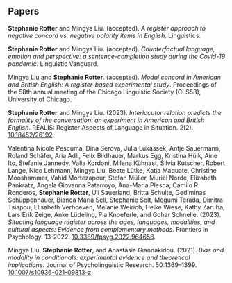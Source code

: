 ## Papers 

**Stephanie Rotter** and Mingya Liu. (accepted). *A register approach to negative concord vs. negative polarity items in English*. Linguistics.

**Stephanie Rotter** and Mingya Liu. (accepted). *Counterfactual language, emotion and perspective: a sentence-completion study during the Covid-19 pandemic*. Linguistic Vanguard. 

Mingya Liu and **Stephanie Rotter**. (accepted). *Modal concord in American and British English: A register-based experimental study*. Proceedings of the 58th annual meeting of the Chicago Linguistic Society (CLS58), University of Chicago.



**Stephanie Rotter** and Mingya Liu. (2023). *Interlocutor relation predicts the formality of the conversation: an experiment in American and British English*. REALIS: Register Aspects of Language in Situation. 2(2). [10.18452/26192](https://doi.org/10.18452/26192).

Valentina Nicole Pescuma, Dina Serova, Julia Lukassek, Antje Sauermann, Roland Schäfer, Aria Adli, Felix Bildhauer, Markus Egg, Kristina Hülk, Aine Ito, Stefanie Jannedy, Valia Kordoni, Milena Kühnast, Silvia Kutscher, Robert Lange, Nico Lehmann, Mingya Liu, Beate Lütke, Katja Maquate, Christine Mooshammer, Vahid Mortezapour, Stefan Müller, Muriel Norde, Elizabeth Pankratz, Angela Giovanna Patarroyo, Ana-Maria Plesca, Camilo R. Ronderos, **Stephanie Rotter**, Uli Sauerland, Britta Schulte, Gediminas Schüppenhauer, Bianca Maria Sell, Stephanie Solt, Megumi Terada, Dimitra Tsiapou, Elisabeth Verhoeven, Melanie Weirich, Heike Wiese, Kathy Zaruba, Lars Erik Zeige, Anke Lüdeling, Pia Knoeferle, and Gohar Schnelle. (2023). *Situating language register across the ages, languages, modalities, and cultural aspects: Evidence from complementary methods*. Frontiers in Psychology. 13-2022. [10.3389/fpsyg.2022.964658](https://doi.org/10.3389/fpsyg.2022.964658).

Mingya Liu, **Stephanie Rotter**, and Anastasia Giannakidou. (2021). *Bias and modality in conditionals: experimental evidence and theoretical implications*. Journal of Psycholinguistic Research. 50:1369–1399. [10.1007/s10936-021-09813-z](https://doi.org/10.1007/s10936-021-09813-z).
